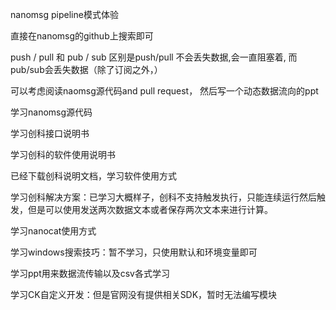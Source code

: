 
nanomsg pipeline模式体验

直接在nanomsg的github上搜索即可

push / pull 和 pub / sub 区别是push/pull 不会丢失数据,会一直阻塞着, 而pub/sub会丢失数据（除了订阅之外，）

可以考虑阅读naomsg源代码and pull request， 然后写一个动态数据流向的ppt

学习nanomsg源代码

学习创科接口说明书

学习创科的软件使用说明书

已经下载创科说明文档，学习软件使用方式

学习创科解决方案：已学习大概样子，创科不支持触发执行，只能连续运行然后触发，但是可以使用发送两次数据文本或者保存两次文本来进行计算。

学习nanocat使用方式

学习windows搜索技巧：暂不学习，只使用默认和环境变量即可

学习ppt用来数据流传输以及csv各式学习

学习CK自定义开发：但是官网没有提供相关SDK，暂时无法编写模块











